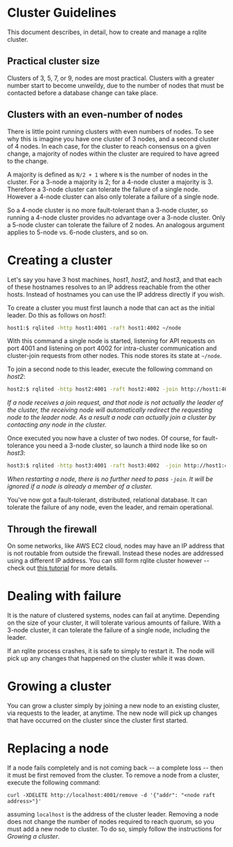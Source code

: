 # Cluster Guidelines
This document describes, in detail, how to create and manage a rqlite cluster.

## Practical cluster size
Clusters of 3, 5, 7, or 9, nodes are most practical. Clusters with a greater number start to become unweildy, due to the number of nodes that must be contacted before a database change can take place.

## Clusters with an even-number of nodes
There is little point running clusters with even numbers of nodes. To see why this is imagine you have one cluster of 3 nodes, and a second cluster of 4 nodes. In each case, for the cluster to reach consensus on a given change, a majority of nodes within the cluster are required to have agreed to the change.

A majority is defined as `N/2 + 1` where `N` is the number of nodes in the cluster. For a 3-node a majority is 2; for a 4-node cluster a majority is 3. Therefore a 3-node cluster can tolerate the failure of a single node. However a 4-node cluster can also only tolerate a failure of a single node.

So a 4-node cluster is no more fault-tolerant than a 3-node cluster, so running a 4-node cluster provides no advantage over a 3-node cluster. Only a 5-node cluster can tolerate the failure of 2 nodes. An analogous argument applies to 5-node vs. 6-node clusters, and so on.

# Creating a cluster
Let's say you have 3 host machines, _host1_, _host2_, and _host3_, and that each of these hostnames resolves to an IP address reachable from the other hosts. Instead of hostnames you can use the IP address directly if you wish.

To create a cluster you must first launch a node that can act as the initial leader. Do this as follows on _host1_:
```bash
host1:$ rqlited -http host1:4001 -raft host1:4002 ~/node
```
With this command a single node is started, listening for API requests on port 4001 and listening on port 4002 for intra-cluster communication and cluster-join requests from other nodes. This node stores its state at `~/node`.

To join a second node to this leader, execute the following command on _host2_:
```bash
host2:$ rqlited -http host2:4001 -raft host2:4002 -join http://host1:4001 ~/node
```
_If a node receives a join request, and that node is not actually the leader of the cluster, the receiving node will automatically redirect the requesting node to the leader node. As a result a node can actually join a cluster by contacting any node in the cluster._

Once executed you now have a cluster of two nodes. Of course, for fault-tolerance you need a 3-node cluster, so launch a third node like so on _host3_:
```bash
host3:$ rqlited -http host3:4001 -raft host3:4002  -join http://host1:4001 ~/node
```
_When restarting a node, there is no further need to pass `-join`. It will be ignored if a node is already a member of a cluster._

You've now got a fault-tolerant, distributed, relational database. It can tolerate the failure of any node, even the leader, and remain operational.

## Through the firewall
On some networks, like AWS EC2 cloud, nodes may have an IP address that is not routable from outside the firewall. Instead these nodes are addressed using a different IP address. You can still form rqlite cluster however -- check out [this tutorial](http://www.philipotoole.com/rqlite-v3-0-1-globally-replicating-sqlite/) for more details.

# Dealing with failure
It is the nature of clustered systems, nodes can fail at anytime. Depending on the size of your cluster, it will tolerate various amounts of failure. With a 3-node cluster, it can tolerate the failure of a single node, including the leader.

If an rqlite process crashes, it is safe to simply to restart it. The node will pick up any changes that happened on the cluster while it was down.

# Growing a cluster
You can grow a cluster simply by joining a new node to an existing cluster, via requests to the leader, at anytime. The new node will pick up changes that have occurred on the cluster since the cluster first started.

# Replacing a node
If a node fails completely and is not coming back -- a complete loss -- then it must be first removed from the cluster. To remove a node from a cluster, execute the following command:
```
curl -XDELETE http://localhost:4001/remove -d '{"addr": "<node raft address>"}'
```
assuming `localhost` is the address of the cluster leader. Removing a node does not change the number of nodes required to reach quorum, so you must add a new node to cluster. To do so, simply follow the instructions for _Growing a cluster_.

